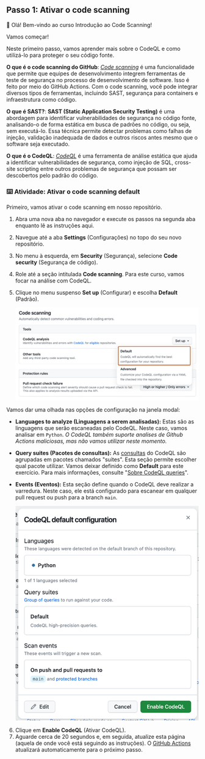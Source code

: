 <!--
  <<< Author notes: Step 1 >>>
  Choose 3-5 steps for your course.
  The first step is always the hardest, so pick something easy!
  Link to docs.github.com for further explanations.
  Encourage users to open new tabs for steps!
  TBD-step-1-notes.
-->

## Passo 1: Ativar o code scanning

👋 Olá! Bem-vindo ao curso Introdução ao Code Scanning!

Vamos começar!

Neste primeiro passo, vamos aprender mais sobre o CodeQL e como utilizá-lo para proteger o seu código fonte.

**O que é o code scanning do GitHub**: _[Code scanning](https://docs.github.com/en/code-security/code-scanning/automatically-scanning-your-code-for-vulnerabilities-and-errors/about-code-scanning)_ é uma funcionalidade que permite que equipes de desenvolvimento integrem ferramentas de teste de segurança no processo de desenvolvimento de software. Isso é feito por meio do GitHub Actions. Com o code scanning, você pode integrar diversos tipos de ferramentas, incluindo SAST, segurança para containers e infraestrutura como código.

**O que é SAST?**:
**SAST (Static Application Security Testing)** é uma abordagem para identificar vulnerabilidades de segurança no código fonte, analisando-o de forma estática em busca de padrões no código, ou seja, sem executá-lo. Essa técnica permite detectar problemas como falhas de injeção, validação inadequada de dados e outros riscos antes mesmo que o software seja executado.

**O que é o CodeQL**: _[CodeQL](https://docs.github.com/en/code-security/code-scanning/automatically-scanning-your-code-for-vulnerabilities-and-errors/about-code-scanning-with-codeql)_ é uma ferramenta de análise estática que ajuda a identificar vulnerabilidades de segurança, como injeção de SQL, cross-site scripting entre outros problemas de segurança que possam ser descobertos pelo padrão do código.

### :keyboard: Atividade: Ativar o code scanning default

Primeiro, vamos ativar o code scanning em nosso repositório.

1. Abra uma nova aba no navegador e execute os passos na segunda aba enquanto lê as instruções aqui.
2. Navegue até a aba **Settings** (Configurações) no topo do seu novo repositório.
3. No menu à esquerda, em **Security** (Segurança), selecione **Code security** (Segurança de código).
4. Role até a seção intitulada **Code scanning**. Para este curso, vamos focar na análise com CodeQL.
5. Clique no menu suspenso **Set up** (Configurar) e escolha **Default** (Padrão).

   ![enable-code-scanning-default.png](/images/enable-code-scanning-default.png)

Vamos dar uma olhada nas opções de configuração na janela modal:

- **Languages to analyze (Linguagens a serem analisadas):** Estas são as linguagens que serão escaneadas pelo CodeQL. Neste caso, vamos analisar em `Python`. *O CodeQL também suporte analises de Github Actions maliciosas, mas não vamos utilizar neste momento.*
- **Query suites (Pacotes de consultas):** As [consultas](https://docs.github.com/en/code-security/code-scanning/automatically-scanning-your-code-for-vulnerabilities-and-errors/about-code-scanning-with-codeql#about-codeql-queries) do CodeQL são agrupadas em pacotes chamados "suites". Esta seção permite escolher qual pacote utilizar. Vamos deixar definido como **Default** para este exercício. Para mais informações, consulte "[Sobre CodeQL queries](https://docs.github.com/en/code-security/code-scanning/automatically-scanning-your-code-for-vulnerabilities-and-errors/about-code-scanning-with-codeql#about-codeql-queries)".
- **Events (Eventos):** Esta seção define quando o CodeQL deve realizar a varredura. Neste caso, ele está configurado para escanear em qualquer pull request ou push para a branch `main`.

   ![codeql-default-configuration-box.png](/images/codeql-default-configuration-box.png)

6. Clique em **Enable CodeQL** (Ativar CodeQL).
7. Aguarde cerca de 20 segundos e, em seguida, atualize esta página (aquela de onde você está seguindo as instruções). O [GitHub Actions](https://docs.github.com/en/actions) atualizará automaticamente para o próximo passo.
